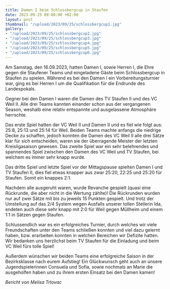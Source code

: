 ```yaml
---
title: Damen I beim Schlossbergcup in Staufen
date: 2023-09-25 00:00:00 +02:00
layout: post
thumbnail: "/upload/2023/09/25/schlossbergcup1.jpg"
gallery:
- "/upload/2023/09/25/schlossbergcup2.jpg"
- "/upload/2023/09/25/schlossbergcup3.jpg"
- "/upload/2023/09/25/schlossbergcup4.jpg"
- "/upload/2023/09/25/schlossbergcup5.jpg"
- "/upload/2023/09/25/schlossbergcup6.jpg"
---
```


Am Samstag, den 16.09.2023, hatten Damen I, sowie Herren I, die Ehre gegen die Staufener Teams und eingeladene Gäste beim Schlossbergcup in Staufen zu spielen. Während es bei den Damen I ein Vorbereitungsturnier war, ging es bei Herren I um die Qualifikation für die Endrunde des Landespokals. 

Gegner bei den Damen I waren die Damen des TV Staufen II und des VC Weil II.
Alle drei Teams kannten einander schon aus der vergangenen Season, weshalb eine relativ entspannte und ausgelassene Atmosphäre herrschte.

Das erste Spiel hatten der VC Weil II und Damen II und es fiel wie folgt aus: 25:8, 25:13 und 25:14 für Weil. Beiden Teams machte anfangs die niedrige Decke zu schaffen, jedoch konnten die Damen des VC Weil II alle drei Sätze klar für sich entscheiden, waren sie der überragende Meister der letzten Kreisligasaison gewesen. 
Das zweite Spiel war ein sehr belehrendes und spannendes Spiel zwischen den Damen des VC Weil und TV Staufen, bei welchem es immer sehr knapp wurde.

Das dritte Spiel und letzte Spiel vor der Mittagspause spielten Damen I und TV Staufen II, dies fiel etwas knapper aus zwar 25:20, 22:25 und 25:20 für Staufen. Somit ein knappes 2:1. 

Nachdem alle ausgeruht waren, wurde Revanche gespielt (quasi eine Rückrunde, die aber nicht in die Wertung zählte)!
Die Rückrunden wurden nur auf zwei Sätze mit bis zu jeweils 15 Punkten gespielt.
Und trotz der Umstellung auf das 2/4 System wegen Ausfalls unserer tollen Stellerin Ida, endeten auch diese sehr knapp mit 2:0 für Weil gegen Müllheim und einem 1:1 in Sätzen gegen Staufen. 

Schlussendlich war es ein erfolgreiches Turnier, durch welches wir viele Freundschaften unter den Teams schließen konnten und viel dazu gelernt haben, bzw. erarbeiten konnten in welchen Bereichen wir Defizite hatten.
Wir bedanken uns herzlichst beim TV Staufen für die Einladung und beim VC Weil fürs tolle Spiel!

Außerdem wünschen wir beiden Teams eine erfolgreiche Saison in der Bezirksklasse nach eurem Aufstieg!
Ein Glückwunsch geht auch an unsere Jugendspielerinnen Consuela und Sofia, sowie nochmals an Marie die ausgeholfen haben und zu ihrem ersten Einsatz bei den Damen kamen!

_Bericht von Melisa Trtovac_